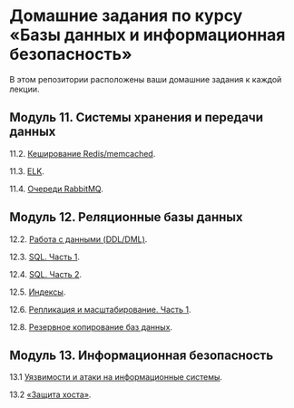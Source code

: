 # Домашние задания по курсу «Базы данных и информационная безопасность»

В этом репозитории расположены ваши домашние задания к каждой лекции. 

## Модуль 11. Системы хранения и передачи данных

11.2. [Кеширование Redis/memcached](https://github.com/filipp761/Netology-sdb-homewoks/blob/main/11-02.md).

11.3. [ELK](https://github.com/filipp761/Netology-sdb-homewoks/blob/main/11-03.md).

11.4. [Очереди RabbitMQ](https://github.com/filipp761/Netology-sdb-homewoks/blob/main/11-04.md).

## Модуль 12. Реляционные базы данных

12.2. [Работа с данными (DDL/DML)](https://github.com/filipp761/Netology-sdb-homewoks/blob/main/12-02.md).

12.3. [SQL. Часть 1](https://github.com/filipp761/Netology-sdb-homewoks/blob/main/12-03.md).

12.4. [SQL. Часть 2](https://github.com/filipp761/Netology-sdb-homewoks/blob/main/12-04.md).

12.5. [Индексы](https://github.com/filipp761/Netology-sdb-homewoks/blob/main/12-05.md).

12.6. [Репликация и масштабирование. Часть 1](https://github.com/filipp761/Netology-sdb-homewoks/blob/main/12-06.md).

12.8. [Резервное копирование баз данных](https://github.com/filipp761/Netology-sdb-homewoks/blob/main/12-08.md).

## Модуль 13. Информационная безопасность

13.1 [Уязвимости и атаки на информационные системы](https://github.com/filipp761/Netology-sdb-homewoks/blob/main/13-01.md).

13.2 [«Защита хоста»](https://github.com/filipp761/Netology-sdb-homewoks/blob/main/13-02.md).
